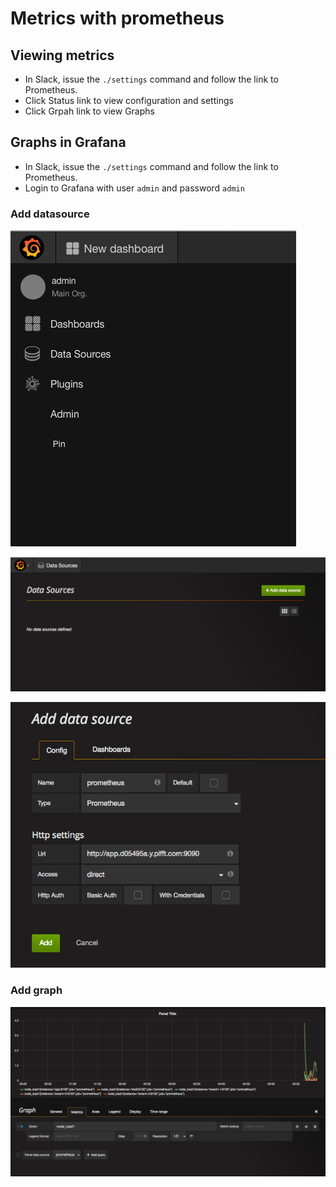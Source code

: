 # Metrics with prometheus

## Viewing metrics

* In Slack, issue the `./settings` command and follow the link to Prometheus.
* Click Status link to view configuration and settings
* Click Grpah link to view Graphs

## Graphs in Grafana

* In Slack, issue the `./settings` command and follow the link to Prometheus.
* Login to Grafana with user `admin` and password `admin`

### Add datasource

![grafana1](grafana1.png)

![grafana2](grafana2.png)

![grafana3](grafana3.png)

### Add graph

![grafana4](grafana4.png)




